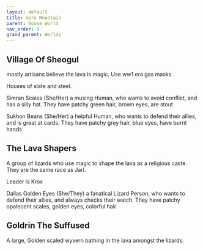 ```yaml
---
layout: default
title: Gore Mountain
parent: Goose World
nav_order: 3
grand_parent: Worlds
---
```

## Village Of Sheogul
mostly artisans believe the lava is magic. Use ww1 era gas masks.

Houses of slate and steel.

Simran Scales (She/Her) a musing Human, who wants to avoid conflict, and has a silly hat. They have patchy green hair, brown eyes, are stout

Sukhon Beans (She/Her) a helpful Human, who wants to defend their allies, and is great at cards. They have patchy grey hair, blue eyes, have burnt hands


## The Lava Shapers
A group of lizards who use magic to shape the lava as a religious caste. They are the same race as Jarl.

Leader is Krox 

Dallas Golden Eyes (She/They) a fanatical Lizard Person, who wants to defend their allies, and always checks their watch. They have patchy opalecent scales, golden eyes, colorful hair
## Goldrin The Suffused
A large, Golden scaled wyvern bathing in the lava amongst the lizards.


